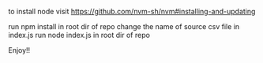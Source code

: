 to install node visit
https://github.com/nvm-sh/nvm#installing-and-updating

run npm install in root dir of repo
change the name of source csv file in index.js
run node index.js in root dir of repo

Enjoy!!